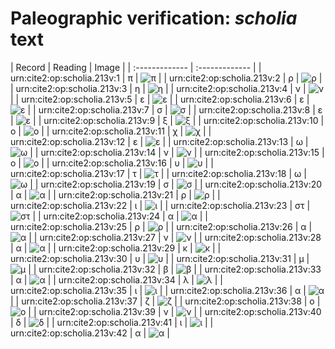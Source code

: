 # Paleographic verification: *scholia* text

| Record | Reading     | Image     |
| :------------- | :------------- |
| urn:cite2:op:scholia.213v:1 | π | ![π](http://www.homermultitext.org/iipsrv?OBJ=IIP,1.0&FIF=/project/homer/pyramidal/VenA/VA213VN_0715.tif&RGN=0.2135,0.2888,0.01916,0.007746&WID=800&CVT=JPEG) | 
| urn:cite2:op:scholia.213v:2 | ρ | ![ρ](http://www.homermultitext.org/iipsrv?OBJ=IIP,1.0&FIF=/project/homer/pyramidal/VenA/VA213VN_0715.tif&RGN=0.2296,0.2874,0.008106,0.01148&WID=800&CVT=JPEG) | 
| urn:cite2:op:scholia.213v:3 | η | ![η](http://www.homermultitext.org/iipsrv?OBJ=IIP,1.0&FIF=/project/homer/pyramidal/VenA/VA213VN_0715.tif&RGN=0.2391,0.2880,0.004237,0.007469&WID=800&CVT=JPEG) | 
| urn:cite2:op:scholia.213v:4 | ν | ![ν](http://www.homermultitext.org/iipsrv?OBJ=IIP,1.0&FIF=/project/homer/pyramidal/VenA/VA213VN_0715.tif&RGN=0.2450,0.2874,0.007185,0.008990&WID=800&CVT=JPEG) | 
| urn:cite2:op:scholia.213v:5 | ε | ![ε](http://www.homermultitext.org/iipsrv?OBJ=IIP,1.0&FIF=/project/homer/pyramidal/VenA/VA213VN_0715.tif&RGN=0.2531,0.2887,0.005158,0.007607&WID=800&CVT=JPEG) | 
| urn:cite2:op:scholia.213v:6 | ε | ![ε](http://www.homermultitext.org/iipsrv?OBJ=IIP,1.0&FIF=/project/homer/pyramidal/VenA/VA213VN_0715.tif&RGN=0.2585,0.2887,0.005711,0.006224&WID=800&CVT=JPEG) | 
| urn:cite2:op:scholia.213v:7 | σ | ![σ](http://www.homermultitext.org/iipsrv?OBJ=IIP,1.0&FIF=/project/homer/pyramidal/VenA/VA213VN_0715.tif&RGN=0.2633,0.2876,0.006080,0.008437&WID=800&CVT=JPEG) | 
| urn:cite2:op:scholia.213v:8 | ε | ![ε](http://www.homermultitext.org/iipsrv?OBJ=IIP,1.0&FIF=/project/homer/pyramidal/VenA/VA213VN_0715.tif&RGN=0.2725,0.2816,0.01013,0.01425&WID=800&CVT=JPEG) | 
| urn:cite2:op:scholia.213v:9 | ξ | ![ξ](http://www.homermultitext.org/iipsrv?OBJ=IIP,1.0&FIF=/project/homer/pyramidal/VenA/VA213VN_0715.tif&RGN=0.2824,0.2867,0.006080,0.01176&WID=800&CVT=JPEG) | 
| urn:cite2:op:scholia.213v:10 | ο | ![ο](http://www.homermultitext.org/iipsrv?OBJ=IIP,1.0&FIF=/project/homer/pyramidal/VenA/VA213VN_0715.tif&RGN=0.2892,0.2873,0.006264,0.007607&WID=800&CVT=JPEG) | 
| urn:cite2:op:scholia.213v:11 | χ | ![χ](http://www.homermultitext.org/iipsrv?OBJ=IIP,1.0&FIF=/project/homer/pyramidal/VenA/VA213VN_0715.tif&RGN=0.2953,0.2866,0.01308,0.01231&WID=800&CVT=JPEG) | 
| urn:cite2:op:scholia.213v:12 | ε | ![ε](http://www.homermultitext.org/iipsrv?OBJ=IIP,1.0&FIF=/project/homer/pyramidal/VenA/VA213VN_0715.tif&RGN=0.3060,0.2864,0.006448,0.007054&WID=800&CVT=JPEG) | 
| urn:cite2:op:scholia.213v:13 | ω | ![ω](http://www.homermultitext.org/iipsrv?OBJ=IIP,1.0&FIF=/project/homer/pyramidal/VenA/VA213VN_0715.tif&RGN=0.3130,0.2876,0.009211,0.006224&WID=800&CVT=JPEG) | 
| urn:cite2:op:scholia.213v:14 | ν | ![ν](http://www.homermultitext.org/iipsrv?OBJ=IIP,1.0&FIF=/project/homer/pyramidal/VenA/VA213VN_0715.tif&RGN=0.3130,0.2876,0.009211,0.006224&WID=800&CVT=JPEG) | 
| urn:cite2:op:scholia.213v:15 | ο | ![ο](http://www.homermultitext.org/iipsrv?OBJ=IIP,1.0&FIF=/project/homer/pyramidal/VenA/VA213VN_0715.tif&RGN=0.3362,0.2871,0.009396,0.006086&WID=800&CVT=JPEG) | 
| urn:cite2:op:scholia.213v:16 | υ | ![υ](http://www.homermultitext.org/iipsrv?OBJ=IIP,1.0&FIF=/project/homer/pyramidal/VenA/VA213VN_0715.tif&RGN=0.3469,0.2871,0.006632,0.006501&WID=800&CVT=JPEG) | 
| urn:cite2:op:scholia.213v:17 | τ | ![τ](http://www.homermultitext.org/iipsrv?OBJ=IIP,1.0&FIF=/project/homer/pyramidal/VenA/VA213VN_0715.tif&RGN=0.3543,0.2866,0.01087,0.007054&WID=800&CVT=JPEG) | 
| urn:cite2:op:scholia.213v:18 | ω | ![ω](http://www.homermultitext.org/iipsrv?OBJ=IIP,1.0&FIF=/project/homer/pyramidal/VenA/VA213VN_0715.tif&RGN=0.3734,0.2859,0.006448,0.006777&WID=800&CVT=JPEG) | 
| urn:cite2:op:scholia.213v:19 | σ | ![σ](http://www.homermultitext.org/iipsrv?OBJ=IIP,1.0&FIF=/project/homer/pyramidal/VenA/VA213VN_0715.tif&RGN=0.3734,0.2859,0.006448,0.006777&WID=800&CVT=JPEG) | 
| urn:cite2:op:scholia.213v:20 | α | ![α](http://www.homermultitext.org/iipsrv?OBJ=IIP,1.0&FIF=/project/homer/pyramidal/VenA/VA213VN_0715.tif&RGN=0.3812,0.2871,0.006448,0.004426&WID=800&CVT=JPEG) | 
| urn:cite2:op:scholia.213v:21 | ρ | ![ρ](http://www.homermultitext.org/iipsrv?OBJ=IIP,1.0&FIF=/project/homer/pyramidal/VenA/VA213VN_0715.tif&RGN=0.3869,0.2866,0.006080,0.007054&WID=800&CVT=JPEG) | 
| urn:cite2:op:scholia.213v:22 | ι | ![ι](http://www.homermultitext.org/iipsrv?OBJ=IIP,1.0&FIF=/project/homer/pyramidal/VenA/VA213VN_0715.tif&RGN=0.3926,0.2860,0.004237,0.008022&WID=800&CVT=JPEG) | 
| urn:cite2:op:scholia.213v:23 | στ | ![στ](http://www.homermultitext.org/iipsrv?OBJ=IIP,1.0&FIF=/project/homer/pyramidal/VenA/VA213VN_0715.tif&RGN=0.3972,0.2864,0.008106,0.006777&WID=800&CVT=JPEG) | 
| urn:cite2:op:scholia.213v:24 | α | ![α](http://www.homermultitext.org/iipsrv?OBJ=IIP,1.0&FIF=/project/homer/pyramidal/VenA/VA213VN_0715.tif&RGN=0.4055,0.2856,0.005343,0.005533&WID=800&CVT=JPEG) | 
| urn:cite2:op:scholia.213v:25 | ρ | ![ρ](http://www.homermultitext.org/iipsrv?OBJ=IIP,1.0&FIF=/project/homer/pyramidal/VenA/VA213VN_0715.tif&RGN=0.4108,0.2863,0.005158,0.006777&WID=800&CVT=JPEG) | 
| urn:cite2:op:scholia.213v:26 | α | ![α](http://www.homermultitext.org/iipsrv?OBJ=IIP,1.0&FIF=/project/homer/pyramidal/VenA/VA213VN_0715.tif&RGN=0.2366,0.3008,0.006448,0.007884&WID=800&CVT=JPEG) | 
| urn:cite2:op:scholia.213v:27 | ν | ![ν](http://www.homermultitext.org/iipsrv?OBJ=IIP,1.0&FIF=/project/homer/pyramidal/VenA/VA213VN_0715.tif&RGN=0.2366,0.3008,0.006448,0.007884&WID=800&CVT=JPEG) | 
| urn:cite2:op:scholia.213v:28 | α | ![α](http://www.homermultitext.org/iipsrv?OBJ=IIP,1.0&FIF=/project/homer/pyramidal/VenA/VA213VN_0715.tif&RGN=0.2426,0.2994,0.007369,0.005533&WID=800&CVT=JPEG) | 
| urn:cite2:op:scholia.213v:29 | κ | ![κ](http://www.homermultitext.org/iipsrv?OBJ=IIP,1.0&FIF=/project/homer/pyramidal/VenA/VA213VN_0715.tif&RGN=0.2605,0.3003,0.006448,0.004979&WID=800&CVT=JPEG) | 
| urn:cite2:op:scholia.213v:30 | υ | ![υ](http://www.homermultitext.org/iipsrv?OBJ=IIP,1.0&FIF=/project/homer/pyramidal/VenA/VA213VN_0715.tif&RGN=0.2605,0.3003,0.006448,0.004979&WID=800&CVT=JPEG) | 
| urn:cite2:op:scholia.213v:31 | μ | ![μ](http://www.homermultitext.org/iipsrv?OBJ=IIP,1.0&FIF=/project/homer/pyramidal/VenA/VA213VN_0715.tif&RGN=0.2677,0.3003,0.007738,0.007331&WID=800&CVT=JPEG) | 
| urn:cite2:op:scholia.213v:32 | β | ![β](http://www.homermultitext.org/iipsrv?OBJ=IIP,1.0&FIF=/project/homer/pyramidal/VenA/VA213VN_0715.tif&RGN=0.2727,0.3003,0.01124,0.004011&WID=800&CVT=JPEG) | 
| urn:cite2:op:scholia.213v:33 | α | ![α](http://www.homermultitext.org/iipsrv?OBJ=IIP,1.0&FIF=/project/homer/pyramidal/VenA/VA213VN_0715.tif&RGN=0.2835,0.2997,0.006448,0.006086&WID=800&CVT=JPEG) | 
| urn:cite2:op:scholia.213v:34 | λ | ![λ](http://www.homermultitext.org/iipsrv?OBJ=IIP,1.0&FIF=/project/homer/pyramidal/VenA/VA213VN_0715.tif&RGN=0.2845,0.2988,0.01161,0.01107&WID=800&CVT=JPEG) | 
| urn:cite2:op:scholia.213v:35 | ι | ![ι](http://www.homermultitext.org/iipsrv?OBJ=IIP,1.0&FIF=/project/homer/pyramidal/VenA/VA213VN_0715.tif&RGN=0.2953,0.3006,0.003869,0.005118&WID=800&CVT=JPEG) | 
| urn:cite2:op:scholia.213v:36 | α | ![α](http://www.homermultitext.org/iipsrv?OBJ=IIP,1.0&FIF=/project/homer/pyramidal/VenA/VA213VN_0715.tif&RGN=0.2992,0.2996,0.008106,0.006639&WID=800&CVT=JPEG) | 
| urn:cite2:op:scholia.213v:37 | ζ | ![ζ](http://www.homermultitext.org/iipsrv?OBJ=IIP,1.0&FIF=/project/homer/pyramidal/VenA/VA213VN_0715.tif&RGN=0.3066,0.2992,0.005711,0.009405&WID=800&CVT=JPEG) | 
| urn:cite2:op:scholia.213v:38 | ο | ![ο](http://www.homermultitext.org/iipsrv?OBJ=IIP,1.0&FIF=/project/homer/pyramidal/VenA/VA213VN_0715.tif&RGN=0.3123,0.3000,0.005343,0.005671&WID=800&CVT=JPEG) | 
| urn:cite2:op:scholia.213v:39 | ν | ![ν](http://www.homermultitext.org/iipsrv?OBJ=IIP,1.0&FIF=/project/homer/pyramidal/VenA/VA213VN_0715.tif&RGN=0.3180,0.2996,0.006448,0.007054&WID=800&CVT=JPEG) | 
| urn:cite2:op:scholia.213v:40 | δ | ![δ](http://www.homermultitext.org/iipsrv?OBJ=IIP,1.0&FIF=/project/homer/pyramidal/VenA/VA213VN_0715.tif&RGN=0.3257,0.2947,0.007738,0.01259&WID=800&CVT=JPEG) | 
| urn:cite2:op:scholia.213v:41 | ι | ![ι](http://www.homermultitext.org/iipsrv?OBJ=IIP,1.0&FIF=/project/homer/pyramidal/VenA/VA213VN_0715.tif&RGN=0.3336,0.2976,0.007738,0.009405&WID=800&CVT=JPEG) | 
| urn:cite2:op:scholia.213v:42 | α | ![α](http://www.homermultitext.org/iipsrv?OBJ=IIP,1.0&FIF=/project/homer/pyramidal/VenA/VA213VN_0715.tif&RGN=0.3430,0.2985,0.005343,0.006916&WID=800&CVT=JPEG) | 



